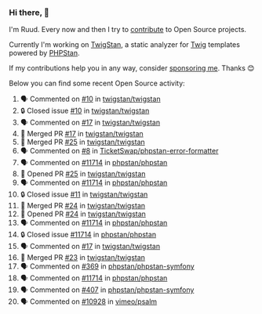 ### Hi there, 👋

I'm Ruud. Every now and then I try to [contribute](https://github.com/pulls?q=+is%3Apr+author%3Aruudk+archived%3Afalse+is%3Apublic+) to Open Source projects.

Currently I'm working on [TwigStan](https://github.com/twigstan), a static analyzer for [Twig](https://twig.symfony.com/) templates powered by [PHPStan](https://phpstan.org/).

If my contributions help you in any way, consider [sponsoring me](https://github.com/sponsors/ruudk). Thanks 😊

Below you can find some recent Open Source activity:

<!--START_SECTION:activity-->
1. 🗣 Commented on [#10](https://github.com/twigstan/twigstan/issues/10#issuecomment-2360401325) in [twigstan/twigstan](https://github.com/twigstan/twigstan)
2. 🔒 Closed issue [#10](https://github.com/twigstan/twigstan/issues/10) in [twigstan/twigstan](https://github.com/twigstan/twigstan)
3. 🗣 Commented on [#17](https://github.com/twigstan/twigstan/pull/17#issuecomment-2360401030) in [twigstan/twigstan](https://github.com/twigstan/twigstan)
4. 🎉 Merged PR [#17](https://github.com/twigstan/twigstan/pull/17) in [twigstan/twigstan](https://github.com/twigstan/twigstan)
5. 🎉 Merged PR [#25](https://github.com/twigstan/twigstan/pull/25) in [twigstan/twigstan](https://github.com/twigstan/twigstan)
6. 🗣 Commented on [#8](https://github.com/TicketSwap/phpstan-error-formatter/issues/8#issuecomment-2360371521) in [TicketSwap/phpstan-error-formatter](https://github.com/TicketSwap/phpstan-error-formatter)
7. 🗣 Commented on [#11714](https://github.com/phpstan/phpstan/issues/11714#issuecomment-2360366394) in [phpstan/phpstan](https://github.com/phpstan/phpstan)
8. 💪 Opened PR [#25](https://github.com/twigstan/twigstan/pull/25) in [twigstan/twigstan](https://github.com/twigstan/twigstan)
9. 🗣 Commented on [#11714](https://github.com/phpstan/phpstan/issues/11714#issuecomment-2360320469) in [phpstan/phpstan](https://github.com/phpstan/phpstan)
10. 🔒 Closed issue [#11](https://github.com/twigstan/twigstan/issues/11) in [twigstan/twigstan](https://github.com/twigstan/twigstan)
11. 🎉 Merged PR [#24](https://github.com/twigstan/twigstan/pull/24) in [twigstan/twigstan](https://github.com/twigstan/twigstan)
12. 💪 Opened PR [#24](https://github.com/twigstan/twigstan/pull/24) in [twigstan/twigstan](https://github.com/twigstan/twigstan)
13. 🗣 Commented on [#11714](https://github.com/phpstan/phpstan/issues/11714#issuecomment-2360281148) in [phpstan/phpstan](https://github.com/phpstan/phpstan)
14. 🔒 Closed issue [#11714](https://github.com/phpstan/phpstan/issues/11714) in [phpstan/phpstan](https://github.com/phpstan/phpstan)
15. 🗣 Commented on [#17](https://github.com/twigstan/twigstan/pull/17#issuecomment-2360148070) in [twigstan/twigstan](https://github.com/twigstan/twigstan)
16. 🎉 Merged PR [#23](https://github.com/twigstan/twigstan/pull/23) in [twigstan/twigstan](https://github.com/twigstan/twigstan)
17. 🗣 Commented on [#369](https://github.com/phpstan/phpstan-symfony/issues/369#issuecomment-2358525309) in [phpstan/phpstan-symfony](https://github.com/phpstan/phpstan-symfony)
18. 🗣 Commented on [#11714](https://github.com/phpstan/phpstan/issues/11714#issuecomment-2358517274) in [phpstan/phpstan](https://github.com/phpstan/phpstan)
19. 🗣 Commented on [#407](https://github.com/phpstan/phpstan-symfony/issues/407#issuecomment-2358457991) in [phpstan/phpstan-symfony](https://github.com/phpstan/phpstan-symfony)
20. 🗣 Commented on [#10928](https://github.com/vimeo/psalm/pull/10928#issuecomment-2358347118) in [vimeo/psalm](https://github.com/vimeo/psalm)
<!--END_SECTION:activity-->
